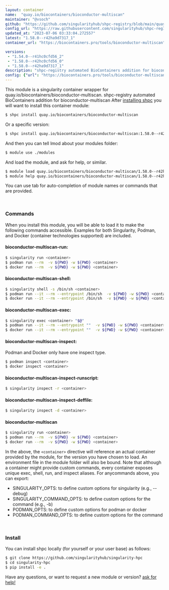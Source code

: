 ```yaml
---
layout: container
name:  "quay.io/biocontainers/bioconductor-multiscan"
maintainer: "@vsoch"
github: "https://github.com/singularityhub/shpc-registry/blob/main/quay.io/biocontainers/bioconductor-multiscan/container.yaml"
config_url: "https://raw.githubusercontent.com/singularityhub/shpc-registry/main/quay.io/biocontainers/bioconductor-multiscan/container.yaml"
updated_at: "2023-07-06 03:33:04.272557"
latest: "1.58.0--r42ha9d7317_1"
container_url: "https://biocontainers.pro/tools/bioconductor-multiscan"

versions:
 - "1.54.0--r41hc0cfd56_2"
 - "1.58.0--r42hc0cfd56_0"
 - "1.58.0--r42ha9d7317_1"
description: "shpc-registry automated BioContainers addition for bioconductor-multiscan"
config: {"url": "https://biocontainers.pro/tools/bioconductor-multiscan", "maintainer": "@vsoch", "description": "shpc-registry automated BioContainers addition for bioconductor-multiscan", "latest": {"1.58.0--r42ha9d7317_1": "sha256:77d57be5a6f3d7498704fa98c4b6a0a5098d405c40eff076ed37d4aa4646dec0"}, "tags": {"1.54.0--r41hc0cfd56_2": "sha256:c0f78e8a360775039917d59e1ea66c22dbb6ee3fb69d7c334501259df6b6b374", "1.58.0--r42hc0cfd56_0": "sha256:054aeb1cecf9c0a566c20f2dfad8110803af75da0c1379fb1dbabaf8f2916b62", "1.58.0--r42ha9d7317_1": "sha256:77d57be5a6f3d7498704fa98c4b6a0a5098d405c40eff076ed37d4aa4646dec0"}, "docker": "quay.io/biocontainers/bioconductor-multiscan"}
---
```


This module is a singularity container wrapper for quay.io/biocontainers/bioconductor-multiscan.
shpc-registry automated BioContainers addition for bioconductor-multiscan
After [installing shpc](#install) you will want to install this container module:


```bash
$ shpc install quay.io/biocontainers/bioconductor-multiscan
```

Or a specific version:

```bash
$ shpc install quay.io/biocontainers/bioconductor-multiscan:1.58.0--r42ha9d7317_1
```

And then you can tell lmod about your modules folder:

```bash
$ module use ./modules
```

And load the module, and ask for help, or similar.

```bash
$ module load quay.io/biocontainers/bioconductor-multiscan/1.58.0--r42ha9d7317_1
$ module help quay.io/biocontainers/bioconductor-multiscan/1.58.0--r42ha9d7317_1
```

You can use tab for auto-completion of module names or commands that are provided.

<br>

### Commands

When you install this module, you will be able to load it to make the following commands accessible.
Examples for both Singularity, Podman, and Docker (container technologies supported) are included.

#### bioconductor-multiscan-run:

```bash
$ singularity run <container>
$ podman run --rm  -v ${PWD} -w ${PWD} <container>
$ docker run --rm  -v ${PWD} -w ${PWD} <container>
```

#### bioconductor-multiscan-shell:

```bash
$ singularity shell -s /bin/sh <container>
$ podman run --it --rm --entrypoint /bin/sh  -v ${PWD} -w ${PWD} <container>
$ docker run --it --rm --entrypoint /bin/sh  -v ${PWD} -w ${PWD} <container>
```

#### bioconductor-multiscan-exec:

```bash
$ singularity exec <container> "$@"
$ podman run --it --rm --entrypoint ""  -v ${PWD} -w ${PWD} <container> "$@"
$ docker run --it --rm --entrypoint ""  -v ${PWD} -w ${PWD} <container> "$@"
```

#### bioconductor-multiscan-inspect:

Podman and Docker only have one inspect type.

```bash
$ podman inspect <container>
$ docker inspect <container>
```

#### bioconductor-multiscan-inspect-runscript:

```bash
$ singularity inspect -r <container>
```

#### bioconductor-multiscan-inspect-deffile:

```bash
$ singularity inspect -d <container>
```



#### bioconductor-multiscan

```bash
$ singularity run <container>
$ podman run --rm  -v ${PWD} -w ${PWD} <container>
$ docker run --rm  -v ${PWD} -w ${PWD} <container>
```


In the above, the `<container>` directive will reference an actual container provided
by the module, for the version you have chosen to load. An environment file in the
module folder will also be bound. Note that although a container
might provide custom commands, every container exposes unique exec, shell, run, and
inspect aliases. For anycommands above, you can export:

 - SINGULARITY_OPTS: to define custom options for singularity (e.g., --debug)
 - SINGULARITY_COMMAND_OPTS: to define custom options for the command (e.g., -b)
 - PODMAN_OPTS: to define custom options for podman or docker
 - PODMAN_COMMAND_OPTS: to define custom options for the command

<br>

### Install

You can install shpc locally (for yourself or your user base) as follows:

```bash
$ git clone https://github.com/singularityhub/singularity-hpc
$ cd singularity-hpc
$ pip install -e .
```

Have any questions, or want to request a new module or version? [ask for help!](https://github.com/singularityhub/singularity-hpc/issues)